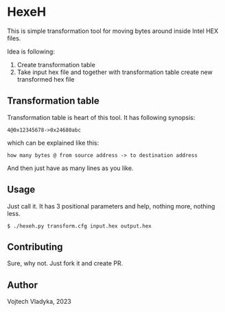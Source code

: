 # HexeH

This is simple transformation tool for moving bytes around inside Intel HEX files.

Idea is following:
 1. Create transformation table
 2. Take input hex file and together with transformation table create new transformed hex file

## Transformation table

Transformation table is heart of this tool. It has following synopsis:
```
4@0x12345678->0x24680abc
```
which can be explained like this:
```
how many bytes @ from source address -> to destination address
```
And then just have as many lines as you like.

## Usage
Just call it. It has 3 positional parameters and help, nothing more, nothing less.
```
$ ./hexeh.py transform.cfg input.hex output.hex
```

## Contributing
Sure, why not. Just fork it and create PR.

## Author
Vojtech Vladyka, 2023

